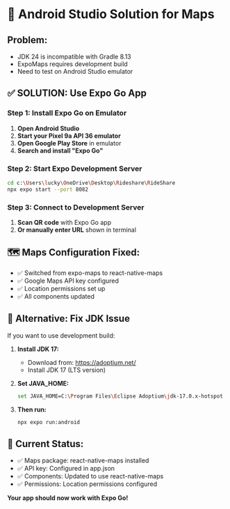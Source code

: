 # 🚀 **Android Studio Solution for Maps**

## **Problem:** 
- JDK 24 is incompatible with Gradle 8.13
- ExpoMaps requires development build
- Need to test on Android Studio emulator

## **✅ SOLUTION: Use Expo Go App**

### **Step 1: Install Expo Go on Emulator**
1. **Open Android Studio**
2. **Start your Pixel 9a API 36 emulator**
3. **Open Google Play Store** in emulator
4. **Search and install "Expo Go"**

### **Step 2: Start Expo Development Server**
```bash
cd c:\Users\lucky\OneDrive\Desktop\Rideshare\RideShare
npx expo start --port 8082
```

### **Step 3: Connect to Development Server**
1. **Scan QR code** with Expo Go app
2. **Or manually enter URL** shown in terminal

## **🗺️ Maps Configuration Fixed:**
- ✅ Switched from expo-maps to react-native-maps
- ✅ Google Maps API key configured
- ✅ Location permissions set up
- ✅ All components updated

## **🔧 Alternative: Fix JDK Issue**
If you want to use development build:

1. **Install JDK 17:**
   - Download from: https://adoptium.net/
   - Install JDK 17 (LTS version)

2. **Set JAVA_HOME:**
   ```bash
   set JAVA_HOME=C:\Program Files\Eclipse Adoptium\jdk-17.0.x-hotspot
   ```

3. **Then run:**
   ```bash
   npx expo run:android
   ```

## **📱 Current Status:**
- ✅ Maps package: react-native-maps installed
- ✅ API key: Configured in app.json
- ✅ Components: Updated to use react-native-maps
- ✅ Permissions: Location permissions configured

**Your app should now work with Expo Go!**